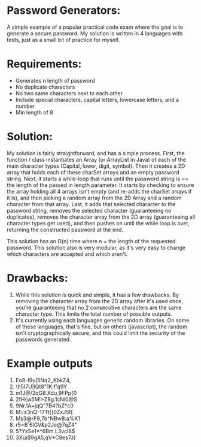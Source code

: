 # Password Generators:
A simple example of a popular practical code exam where the goal is to generate a secure password. My solution is written in 4 languages with tests, just as a small bit of practice for myself.

# Requirements: 
- Generates n length of password
- No duplicate characters
- No two same characters next to each other
- Include special characters, capital letters, lowercase letters, and a number
- Min length of 8

# Solution:
My solution is fairly straightforward, and has a simple process. First, the function / class instantiates an Array (or ArrayList in Java) of each of the main character types (Capital, lower, digit, symbol).
Then it creates a 2D array that holds each of these charSet arrays and an empty password string. Next, it starts a while-loop that runs until the password string is == the length of the passed in length parameter.
It starts by checking to ensure the array holding all 4 arrays isn't empty (and re-adds the charSet arrays if it is), and then picking a random array from the 2D Array and a random character from that array.
Last, it adds that selected character to the password string, removes the selected character (guaranteeing no duplicates), removes the character array from the 2D array (guaranteeing all character types get used), 
and then pushes on until the while loop is over, returning the constructed password at the end.

This solution has an O(n) time where n = the length of the requested password. This solution also is very modular, as it's very easy to change which characters are accepted and which aren't.

# Drawbacks:
1. While this solution is quick and simple, it has a few drawbacks. By removing the character array from the 2D array after it's used once, you're guaranteeing that no 2 consecutive characters are the same character type. This limits the total number of possible outputs.
2. It's currently using each languages generic random libraries. On some of these languages, that's fine, but on others (javascript), the random isn't cryptographically secure, and this could limit the security of the passwords generated.

# Example outputs
1. Eo8\-I9u|5Nq2_KbkZ4,
2. \h5I7U|lQt8"1K:f'q9Y
3. m1J@/2qG8.Xdu,9FPp{0
4. 2fH{w5M!>Z8g.1cNl0@S
5. 9Nr.1A+jqQ"7B4?bZ*c0
6. M=z3nQ-17Tt{(0ZxJ5f[
7. Ms3@rF9,7b^NBw8:a%K1
8. r5=B`6lGV&p2Je@7qZ4"
9. 5?YxSe1=^6Bm.L3vcI8$
10. 3X\a$9gA5,qV*C8es7J}
